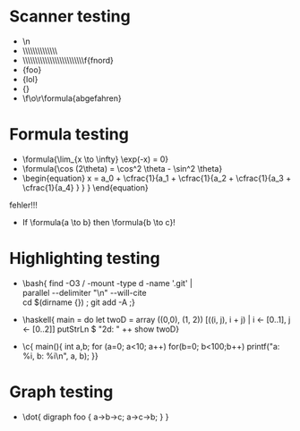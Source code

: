 # Scanner testing
* \n
* \\\\\\\\\\\\\\\\\\\\\\\\\\\\
* \\\\\\\\\\\\\\\\\\\\\\\\\\\\\\\\\\\\\\\\\\\\\\\\\f{fnord}
* \{foo}
* {lol}
* \{}
* \f\o\r\formula{abgefahren}

# Formula testing
* \formula{\lim_{x \to \infty} \exp(-x) = 0}
* \formula{\cos (2\theta) = \cos^2 \theta - \sin^2 \theta}
* \begin{equation}
  x = a_0 + \cfrac{1}{a_1 
          + \cfrac{1}{a_2 
          + \cfrac{1}{a_3 
	  + \cfrac{1}{a_4} } } }
\end{equation}

fehler!!!

* If \formula{a \to b} then \formula{b \to c}!

# Highlighting testing

* \bash{
find -O3 / -mount -type d -name '.git' | \
    parallel --delimiter "\n" --will-cite \
        cd \$\(dirname {}\) \; git add -A \;}

* \haskell{
main = do
    let twoD = array ((0,0), (1, 2)) [((i, j), i + j) | i <- [0..1], j <- [0..2]]
    putStrLn $ "2d: " ++ show twoD}

* \c{
main(){
	int a,b;
	for (a=0; a<10; a++)
		for(b=0; b<100;b++)
			printf("a: %i, b: %i\n", a, b);
}}

# Graph testing
* \dot{
    digraph foo {
	    a->b->c;
	    a->c->b;
    }
}
